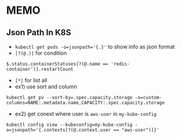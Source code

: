 # MEMO 

## Json Path In K8S
 - ``kubectl get pods -o=jsonpath='{.}'`` to show info as json format
 - ``[?(@.)]`` for condition
 ```
 $.status.containerStatuses[?(@.name == 'redis-container')].restartCount
 ```
 - ``[*]`` for list all
 - ex1) use sort and column
 ```
 kubectl get pv --sort-by=.spec.capacity.storage -o=custom-columns=NAME:.metadata.name,CAPACITY:.spec.capacity.storage
 ```
 - ex2) get conext where user is ``aws-user`` in ``my-kube-config``
 ```
 kubectl config view --kubeconfig=my-kube-config -o=jsonpath='{.contexts[?(@.context.user == "aws-user")]}'
 ```